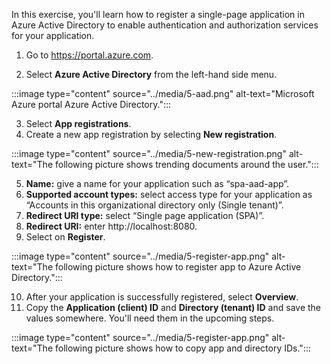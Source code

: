 In this exercise, you'll learn how to register a single-page application in Azure Active Directory to enable authentication and authorization services for your application. 

1. Go to https://portal.azure.com.  

2. Select **Azure Active Directory** from the left-hand side menu.

:::image type="content" source="../media/5-aad.png" alt-text="Microsoft Azure portal Azure Active Directory.":::

3.	Select **App registrations**.
4.	Create a new app registration by selecting **New registration**.

:::image type="content" source="../media/5-new-registration.png" alt-text="The following picture shows trending documents around the user.":::

5.	**Name:** give a name for your application such as “spa-aad-app”.
6.	**Supported account types:** select access type for your application as “Accounts in this organizational directory only (Single tenant)”.
7.	**Redirect URI type:** select “Single page application (SPA)”.
8.	**Redirect URI:** enter http://localhost:8080.
9.	Select on **Register**.

:::image type="content" source="../media/5-register-app.png" alt-text="The following picture shows how to register app to Azure Active Directory.":::

10.	After your application is successfully registered, select **Overview**.
11.	Copy the **Application (client) ID** and **Directory (tenant) ID** and save the values somewhere. You'll need them in the upcoming steps. 

:::image type="content" source="../media/5-register-app.png" alt-text="The following picture shows how to copy app and directory IDs.":::